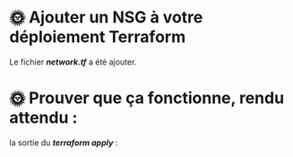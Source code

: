 # 🌞 Ajouter un NSG à votre déploiement Terraform
Le fichier **_network.tf_** a été ajouter.

# 🌞 Prouver que ça fonctionne, rendu attendu :
la sortie du **_terraform apply_** :

